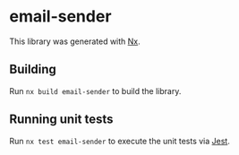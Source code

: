 # email-sender

This library was generated with [Nx](https://nx.dev).

## Building

Run `nx build email-sender` to build the library.

## Running unit tests

Run `nx test email-sender` to execute the unit tests via [Jest](https://jestjs.io).
